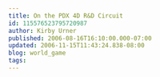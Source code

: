 ```yaml
---
title: On the PDX 4D R&D Circuit
id: 115576523795720987
author: Kirby Urner
published: 2006-08-16T16:10:00.000-07:00
updated: 2006-11-15T11:43:24.838-08:00
blog: world_game
tags: 
---
```



